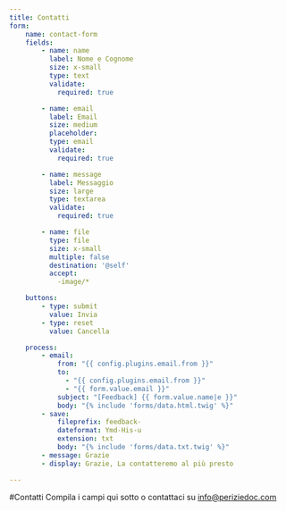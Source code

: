 ```yaml
---
title: Contatti
form:
    name: contact-form
    fields:
        - name: name
          label: Nome e Cognome
          size: x-small
          type: text
          validate:
            required: true

        - name: email
          label: Email
          size: medium
          placeholder:
          type: email
          validate:
            required: true

        - name: message
          label: Messaggio
          size: large
          type: textarea
          validate:
            required: true

        - name: file
          type: file
          size: x-small
          multiple: false
          destination: '@self'
          accept:
            -image/*

    buttons:
        - type: submit
          value: Invia
        - type: reset
          value: Cancella

    process:
        - email:
            from: "{{ config.plugins.email.from }}"
            to:
              - "{{ config.plugins.email.from }}"
              - "{{ form.value.email }}"
            subject: "[Feedback] {{ form.value.name|e }}"
            body: "{% include 'forms/data.html.twig' %}"
        - save:
            fileprefix: feedback-
            dateformat: Ymd-His-u
            extension: txt
            body: "{% include 'forms/data.txt.twig' %}"
        - message: Grazie
        - display: Grazie, La contatteremo al più presto

---
```


#Contatti
Compila i campi qui sotto o contattaci su info@periziedoc.com

